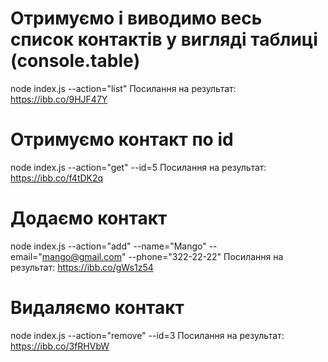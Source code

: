# Отримуємо і виводимо весь список контактів у вигляді таблиці (console.table)

node index.js --action="list"
Посилання на результат: https://ibb.co/9HJF47Y

# Отримуємо контакт по id

node index.js --action="get" --id=5
Посилання на результат: https://ibb.co/f4tDK2q

# Додаємо контакт

node index.js --action="add" --name="Mango" --email="mango@gmail.com" --phone="322-22-22"
Посилання на результат: https://ibb.co/gWs1z54

# Видаляємо контакт

node index.js --action="remove" --id=3
Посилання на результат: https://ibb.co/3fRHVbW
